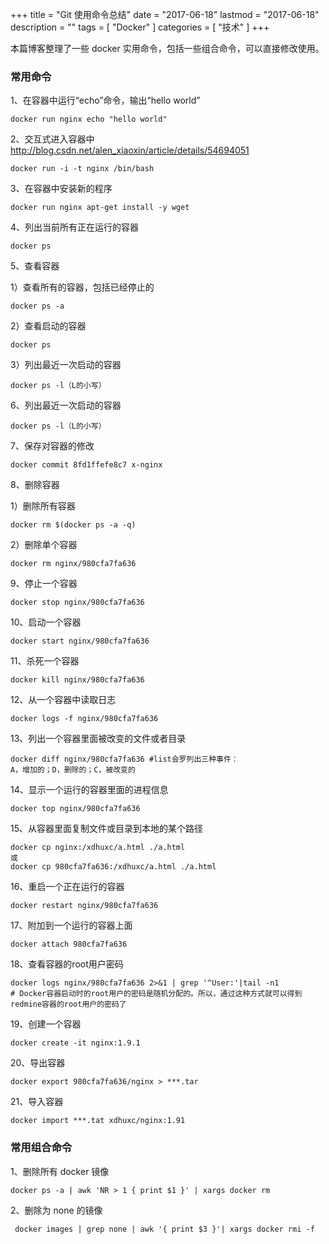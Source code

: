 +++
title = "Git 使用命令总结"
date = "2017-06-18"
lastmod = "2017-06-18"
description = ""
tags = [
    "Docker"
]
categories = [
     "技术"
]
+++

本篇博客整理了一些 docker 实用命令，包括一些组合命令，可以直接修改使用。

<!--more-->

### 常用命令
1、在容器中运行“echo”命令，输出“hello world”
```
docker run nginx echo "hello world"
```
2、交互式进入容器中 http://blog.csdn.net/alen_xiaoxin/article/details/54694051
```
docker run -i -t nginx /bin/bash
```
3、在容器中安装新的程序
```
docker run nginx apt-get install -y wget
```
4、列出当前所有正在运行的容器
```
docker ps
```
5、查看容器

1）查看所有的容器，包括已经停止的
```
docker ps -a
```
2）查看启动的容器
```
docker ps
```
3）列出最近一次启动的容器
```
docker ps -l（L的小写）
```
6、列出最近一次启动的容器
```
docker ps -l（L的小写）
```
7、保存对容器的修改
```
docker commit 8fd1ffefe8c7 x-nginx
```
8、删除容器

1）删除所有容器
```
docker rm $(docker ps -a -q)
```
2）删除单个容器
```
docker rm nginx/980cfa7fa636
```
9、停止一个容器
```
docker stop nginx/980cfa7fa636
```
10、启动一个容器
```
docker start nginx/980cfa7fa636
```
11、杀死一个容器
```
docker kill nginx/980cfa7fa636
```
12、从一个容器中读取日志
```
docker logs -f nginx/980cfa7fa636
```
13、列出一个容器里面被改变的文件或者目录
```
docker diff nginx/980cfa7fa636 #list会罗列出三种事件：
A，增加的；D，删除的；C，被改变的
```
14、显示一个运行的容器里面的进程信息
```
docker top nginx/980cfa7fa636
```
15、从容器里面复制文件或目录到本地的某个路径
```
docker cp nginx:/xdhuxc/a.html ./a.html
或
docker cp 980cfa7fa636:/xdhuxc/a.html ./a.html
```
16、重启一个正在运行的容器
```
docker restart nginx/980cfa7fa636
```
17、附加到一个运行的容器上面
```
docker attach 980cfa7fa636
```
18、查看容器的root用户密码
```
docker logs nginx/980cfa7fa636 2>&1 | grep '^User:'|tail -n1 
# Docker容器启动时的root用户的密码是随机分配的。所以，通过这种方式就可以得到redmine容器的root用户的密码了
```

19、创建一个容器
```
docker create -it nginx:1.9.1
```
20、导出容器
```
docker export 980cfa7fa636/nginx > ***.tar
```

21、导入容器
```
docker import ***.tat xdhuxc/nginx:1.91
```

### 常用组合命令
1、删除所有 docker 镜像
```
docker ps -a | awk 'NR > 1 { print $1 }' | xargs docker rm
```

2、删除为 none 的镜像
```
 docker images | grep none | awk '{ print $3 }'| xargs docker rmi -f
```

